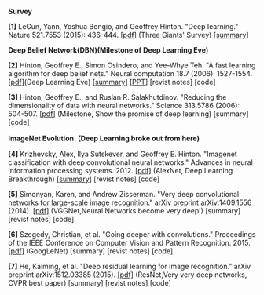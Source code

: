 
 **Survey**

**[1]** LeCun, Yann, Yoshua Bengio, and Geoffrey Hinton. "Deep learning." Nature 521.7553 (2015): 436-444. [[pdf]](http://www.cs.toronto.edu/~hinton/absps/NatureDeepReview.pdf) (Three Giants' Survey)    [[summary](https://github.com/gopala-kr/summary/blob/master/summaries/Week-1/REVIEW-Deep%20learning.md)]


**Deep Belief Network(DBN)(Milestone of Deep Learning Eve)**

**[2]** Hinton, Geoffrey E., Simon Osindero, and Yee-Whye Teh. "A fast learning algorithm for deep belief nets." Neural computation 18.7 (2006): 1527-1554. [[pdf]](http://www.cs.toronto.edu/~hinton/absps/ncfast.pdf)(Deep Learning Eve) [[summary](https://github.com/gopala-kr/summary/blob/master/summaries/Week-1/A%20Fast%20Learning%20Algorithm%20for%20Deep%20Belief%20Nets.md)]  [[PPT](https://github.com/gopala-kr/summary/blob/master/summaries/Week-1/Deep_Belief_nets.pptx)]  [revist notes] [code]

**[3]** Hinton, Geoffrey E., and Ruslan R. Salakhutdinov. "Reducing the dimensionality of data with neural networks." Science 313.5786 (2006): 504-507. [[pdf]](http://www.cs.toronto.edu/~hinton/science.pdf) (Milestone, Show the promise of deep learning)  [summary] [code]



**ImageNet Evolution（Deep Learning broke out from here)**

**[4]** Krizhevsky, Alex, Ilya Sutskever, and Geoffrey E. Hinton. "Imagenet classification with deep convolutional neural networks." Advances in neural information processing systems. 2012. [[pdf]](http://papers.nips.cc/paper/4824-imagenet-classification-with-deep-convolutional-neural-networks.pdf) (AlexNet, Deep Learning Breakthrough) [[summary](https://github.com/gopala-kr/summary/blob/master/summaries/Week-1/ImageNet.md)]   [revist notes]  [code]


**[5]** Simonyan, Karen, and Andrew Zisserman. "Very deep convolutional networks for large-scale image recognition." arXiv preprint arXiv:1409.1556 (2014). [[pdf]](https://arxiv.org/pdf/1409.1556.pdf) (VGGNet,Neural Networks become very deep!) [summary]  [revist notes]  [code]

**[6]** Szegedy, Christian, et al. "Going deeper with convolutions." Proceedings of the IEEE Conference on Computer Vision and Pattern Recognition. 2015. [[pdf]](http://www.cv-foundation.org/openaccess/content_cvpr_2015/papers/Szegedy_Going_Deeper_With_2015_CVPR_paper.pdf) (GoogLeNet) [summary]  [revist notes]  [code]

**[7]** He, Kaiming, et al. "Deep residual learning for image recognition." arXiv preprint arXiv:1512.03385 (2015). [[pdf]](https://arxiv.org/pdf/1512.03385.pdf) (ResNet,Very very deep networks, CVPR best paper)  [summary]  [revist notes]  [code]
